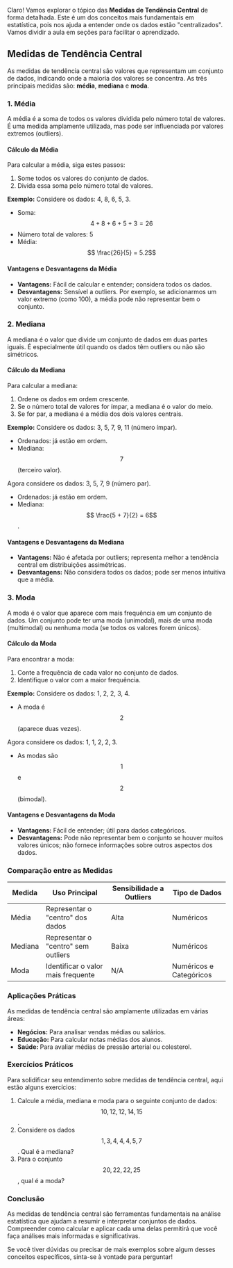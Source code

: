 Claro! Vamos explorar o tópico das **Medidas de Tendência Central** de forma detalhada. Este é um dos conceitos mais fundamentais em estatística, pois nos ajuda a entender onde os dados estão "centralizados". Vamos dividir a aula em seções para facilitar o aprendizado.

## **Medidas de Tendência Central**

As medidas de tendência central são valores que representam um conjunto de dados, indicando onde a maioria dos valores se concentra. As três principais medidas são: **média**, **mediana** e **moda**.

### **1. Média**

A média é a soma de todos os valores dividida pelo número total de valores. É uma medida amplamente utilizada, mas pode ser influenciada por valores extremos (outliers).

#### **Cálculo da Média**
Para calcular a média, siga estes passos:
1. Some todos os valores do conjunto de dados.
2. Divida essa soma pelo número total de valores.

**Exemplo:**
Considere os dados: 4, 8, 6, 5, 3.
- Soma: $$4 + 8 + 6 + 5 + 3 = 26$$
- Número total de valores: 5
- Média: $$ \frac{26}{5} = 5.2$$

#### **Vantagens e Desvantagens da Média**
- **Vantagens:** Fácil de calcular e entender; considera todos os dados.
- **Desvantagens:** Sensível a outliers. Por exemplo, se adicionarmos um valor extremo (como 100), a média pode não representar bem o conjunto.

### **2. Mediana**

A mediana é o valor que divide um conjunto de dados em duas partes iguais. É especialmente útil quando os dados têm outliers ou não são simétricos.

#### **Cálculo da Mediana**
Para calcular a mediana:
1. Ordene os dados em ordem crescente.
2. Se o número total de valores for ímpar, a mediana é o valor do meio.
3. Se for par, a mediana é a média dos dois valores centrais.

**Exemplo:**
Considere os dados: 3, 5, 7, 9, 11 (número ímpar).
- Ordenados: já estão em ordem.
- Mediana: $$7$$ (terceiro valor).

Agora considere os dados: 3, 5, 7, 9 (número par).
- Ordenados: já estão em ordem.
- Mediana: $$ \frac{5 + 7}{2} = 6$$.

#### **Vantagens e Desvantagens da Mediana**
- **Vantagens:** Não é afetada por outliers; representa melhor a tendência central em distribuições assimétricas.
- **Desvantagens:** Não considera todos os dados; pode ser menos intuitiva que a média.

### **3. Moda**

A moda é o valor que aparece com mais frequência em um conjunto de dados. Um conjunto pode ter uma moda (unimodal), mais de uma moda (multimodal) ou nenhuma moda (se todos os valores forem únicos).

#### **Cálculo da Moda**
Para encontrar a moda:
1. Conte a frequência de cada valor no conjunto de dados.
2. Identifique o valor com a maior frequência.

**Exemplo:**
Considere os dados: 1, 2, 2, 3, 4.
- A moda é $$2$$ (aparece duas vezes).

Agora considere os dados: 1, 1, 2, 2, 3.
- As modas são $$1$$ e $$2$$ (bimodal).

#### **Vantagens e Desvantagens da Moda**
- **Vantagens:** Fácil de entender; útil para dados categóricos.
- **Desvantagens:** Pode não representar bem o conjunto se houver muitos valores únicos; não fornece informações sobre outros aspectos dos dados.

### **Comparação entre as Medidas**

| Medida   | Uso Principal                          | Sensibilidade a Outliers | Tipo de Dados                    |
|----------|----------------------------------------|--------------------------|----------------------------------|
| Média    | Representar o "centro" dos dados      | Alta                     | Numéricos                        |
| Mediana  | Representar o "centro" sem outliers   | Baixa                    | Numéricos                        |
| Moda     | Identificar o valor mais frequente    | N/A                      | Numéricos e Categóricos          |

### **Aplicações Práticas**

As medidas de tendência central são amplamente utilizadas em várias áreas:
- **Negócios:** Para analisar vendas médias ou salários.
- **Educação:** Para calcular notas médias dos alunos.
- **Saúde:** Para avaliar médias de pressão arterial ou colesterol.

### **Exercícios Práticos**

Para solidificar seu entendimento sobre medidas de tendência central, aqui estão alguns exercícios:

1. Calcule a média, mediana e moda para o seguinte conjunto de dados: $$10, 12, 12, 14, 15$$.
2. Considere os dados $$1, 3, 4, 4, 4, 5, 7$$. Qual é a mediana?
3. Para o conjunto $$20, 22, 22, 25$$, qual é a moda?

### **Conclusão**

As medidas de tendência central são ferramentas fundamentais na análise estatística que ajudam a resumir e interpretar conjuntos de dados. Compreender como calcular e aplicar cada uma delas permitirá que você faça análises mais informadas e significativas.

Se você tiver dúvidas ou precisar de mais exemplos sobre algum desses conceitos específicos, sinta-se à vontade para perguntar!